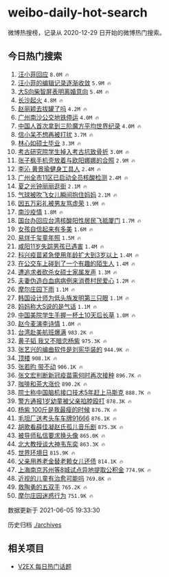 # weibo-daily-hot-search

微博热搜榜，记录从 2020-12-29 日开始的微博热门搜索。

## 今日热门搜索

<!-- BEGIN -->

1. [汪小菲回应](https://s.weibo.com/weibo?q=%23%E6%B1%AA%E5%B0%8F%E8%8F%B2%E5%9B%9E%E5%BA%94%23&Refer=top) `8.0M 🔥`
1. [汪小菲的编辑记录逐渐收敛](https://s.weibo.com/weibo?q=%23%E6%B1%AA%E5%B0%8F%E8%8F%B2%E7%9A%84%E7%BC%96%E8%BE%91%E8%AE%B0%E5%BD%95%E9%80%90%E6%B8%90%E6%94%B6%E6%95%9B%23&Refer=top) `5.9M 🔥`
1. [大S向柴智屏表明离婚意向](https://s.weibo.com/weibo?q=%23%E5%A4%A7S%E5%90%91%E6%9F%B4%E6%99%BA%E5%B1%8F%E8%A1%A8%E6%98%8E%E7%A6%BB%E5%A9%9A%E6%84%8F%E5%90%91%23&Refer=top) `5.4M 🔥`
1. [长沙起火](https://s.weibo.com/weibo?q=%23%E9%95%BF%E6%B2%99%E8%B5%B7%E7%81%AB%23&Refer=top) `4.8M 🔥`
1. [赵丽颖去拔罐了吗](https://s.weibo.com/weibo?q=%23%E8%B5%B5%E4%B8%BD%E9%A2%96%E5%8E%BB%E6%8B%94%E7%BD%90%E4%BA%86%E5%90%97%23&Refer=top) `4.2M 🔥`
1. [广州南沙公交地铁停运](https://s.weibo.com/weibo?q=%23%E5%B9%BF%E5%B7%9E%E5%8D%97%E6%B2%99%E5%85%AC%E4%BA%A4%E5%9C%B0%E9%93%81%E5%81%9C%E8%BF%90%23&Refer=top) `4.0M 🔥`
1. [中国人首次拿到三阶魔方平均世界纪录](https://s.weibo.com/weibo?q=%23%E4%B8%AD%E5%9B%BD%E4%BA%BA%E9%A6%96%E6%AC%A1%E6%8B%BF%E5%88%B0%E4%B8%89%E9%98%B6%E9%AD%94%E6%96%B9%E5%B9%B3%E5%9D%87%E4%B8%96%E7%95%8C%E7%BA%AA%E5%BD%95%23&Refer=top) `4.0M 🔥`
1. [信小呆不想再被打扰](https://s.weibo.com/weibo?q=%23%E4%BF%A1%E5%B0%8F%E5%91%86%E4%B8%8D%E6%83%B3%E5%86%8D%E8%A2%AB%E6%89%93%E6%89%B0%23&Refer=top) `3.7M 🔥`
1. [林心如硕士毕业](https://s.weibo.com/weibo?q=%23%E6%9E%97%E5%BF%83%E5%A6%82%E7%A1%95%E5%A3%AB%E6%AF%95%E4%B8%9A%23&Refer=top) `3.3M 🔥`
1. [考古研究院学生掉入考古坑致骨折](https://s.weibo.com/weibo?q=%23%E8%80%83%E5%8F%A4%E7%A0%94%E7%A9%B6%E9%99%A2%E5%AD%A6%E7%94%9F%E6%8E%89%E5%85%A5%E8%80%83%E5%8F%A4%E5%9D%91%E8%87%B4%E9%AA%A8%E6%8A%98%23&Refer=top) `3.0M 🔥`
1. [张子枫手机壳放着与欧阳娜娜的合照](https://s.weibo.com/weibo?q=%23%E5%BC%A0%E5%AD%90%E6%9E%AB%E6%89%8B%E6%9C%BA%E5%A3%B3%E6%94%BE%E7%9D%80%E4%B8%8E%E6%AC%A7%E9%98%B3%E5%A8%9C%E5%A8%9C%E7%9A%84%E5%90%88%E7%85%A7%23&Refer=top) `2.9M 🔥`
1. [李沁 黄景瑜健身工具人](https://s.weibo.com/weibo?q=%E6%9D%8E%E6%B2%81%20%E9%BB%84%E6%99%AF%E7%91%9C%E5%81%A5%E8%BA%AB%E5%B7%A5%E5%85%B7%E4%BA%BA&Refer=top) `2.4M 🔥`
1. [广州全市11区已启动全员核酸检测](https://s.weibo.com/weibo?q=%23%E5%B9%BF%E5%B7%9E%E5%85%A8%E5%B8%8211%E5%8C%BA%E5%B7%B2%E5%90%AF%E5%8A%A8%E5%85%A8%E5%91%98%E6%A0%B8%E9%85%B8%E6%A3%80%E6%B5%8B%23&Refer=top) `2.4M 🔥`
1. [夏之光钟丽丽逛街](https://s.weibo.com/weibo?q=%23%E5%A4%8F%E4%B9%8B%E5%85%89%E9%92%9F%E4%B8%BD%E4%B8%BD%E9%80%9B%E8%A1%97%23&Refer=top) `2.1M 🔥`
1. [气球被吹飞女儿瞬间抱住妈妈](https://s.weibo.com/weibo?q=%23%E6%B0%94%E7%90%83%E8%A2%AB%E5%90%B9%E9%A3%9E%E5%A5%B3%E5%84%BF%E7%9E%AC%E9%97%B4%E6%8A%B1%E4%BD%8F%E5%A6%88%E5%A6%88%23&Refer=top) `2.1M 🔥`
1. [因五万彩礼被男友骂虚荣](https://s.weibo.com/weibo?q=%23%E5%9B%A0%E4%BA%94%E4%B8%87%E5%BD%A9%E7%A4%BC%E8%A2%AB%E7%94%B7%E5%8F%8B%E9%AA%82%E8%99%9A%E8%8D%A3%23&Refer=top) `1.9M 🔥`
1. [南沙疫情](https://s.weibo.com/weibo?q=%E5%8D%97%E6%B2%99%E7%96%AB%E6%83%85&Refer=top) `1.8M 🔥`
1. [国台办回应台湾核酸阳性居民飞抵厦门](https://s.weibo.com/weibo?q=%23%E5%9B%BD%E5%8F%B0%E5%8A%9E%E5%9B%9E%E5%BA%94%E5%8F%B0%E6%B9%BE%E6%A0%B8%E9%85%B8%E9%98%B3%E6%80%A7%E5%B1%85%E6%B0%91%E9%A3%9E%E6%8A%B5%E5%8E%A6%E9%97%A8%23&Refer=top) `1.7M 🔥`
1. [女孩自信起来有多美](https://s.weibo.com/weibo?q=%23%E5%A5%B3%E5%AD%A9%E8%87%AA%E4%BF%A1%E8%B5%B7%E6%9D%A5%E6%9C%89%E5%A4%9A%E7%BE%8E%23&Refer=top) `1.6M 🔥`
1. [易烊千玺童年照](https://s.weibo.com/weibo?q=%23%E6%98%93%E7%83%8A%E5%8D%83%E7%8E%BA%E7%AB%A5%E5%B9%B4%E7%85%A7%23&Refer=top) `1.5M 🔥`
1. [咸阳11岁失踪男孩已遇害](https://s.weibo.com/weibo?q=%23%E5%92%B8%E9%98%B311%E5%B2%81%E5%A4%B1%E8%B8%AA%E7%94%B7%E5%AD%A9%E5%B7%B2%E9%81%87%E5%AE%B3%23&Refer=top) `1.4M 🔥`
1. [科兴疫苗紧急使用年龄扩大到3岁以上](https://s.weibo.com/weibo?q=%23%E7%A7%91%E5%85%B4%E7%96%AB%E8%8B%97%E7%B4%A7%E6%80%A5%E4%BD%BF%E7%94%A8%E5%B9%B4%E9%BE%84%E6%89%A9%E5%A4%A7%E5%88%B03%E5%B2%81%E4%BB%A5%E4%B8%8A%23&Refer=top) `1.4M 🔥`
1. [在公交车上碰到了一个有趣的陌生人](https://s.weibo.com/weibo?q=%E5%9C%A8%E5%85%AC%E4%BA%A4%E8%BD%A6%E4%B8%8A%E7%A2%B0%E5%88%B0%E4%BA%86%E4%B8%80%E4%B8%AA%E6%9C%89%E8%B6%A3%E7%9A%84%E9%99%8C%E7%94%9F%E4%BA%BA&Refer=top) `1.4M 🔥`
1. [遭追求者砍杀女硕士家属发声](https://s.weibo.com/weibo?q=%23%E9%81%AD%E8%BF%BD%E6%B1%82%E8%80%85%E7%A0%8D%E6%9D%80%E5%A5%B3%E7%A1%95%E5%A3%AB%E5%AE%B6%E5%B1%9E%E5%8F%91%E5%A3%B0%23&Refer=top) `1.3M 🔥`
1. [夫妻伪造白血病病例来消费村民爱心](https://s.weibo.com/weibo?q=%23%E5%A4%AB%E5%A6%BB%E4%BC%AA%E9%80%A0%E7%99%BD%E8%A1%80%E7%97%85%E7%97%85%E4%BE%8B%E6%9D%A5%E6%B6%88%E8%B4%B9%E6%9D%91%E6%B0%91%E7%88%B1%E5%BF%83%23&Refer=top) `1.2M 🔥`
1. [摩尔庄园下雨](https://s.weibo.com/weibo?q=%E6%91%A9%E5%B0%94%E5%BA%84%E5%9B%AD%E4%B8%8B%E9%9B%A8&Refer=top) `1.1M 🔥`
1. [韩国设计师为低头族发明第三只眼](https://s.weibo.com/weibo?q=%23%E9%9F%A9%E5%9B%BD%E8%AE%BE%E8%AE%A1%E5%B8%88%E4%B8%BA%E4%BD%8E%E5%A4%B4%E6%97%8F%E5%8F%91%E6%98%8E%E7%AC%AC%E4%B8%89%E5%8F%AA%E7%9C%BC%23&Refer=top) `1.1M 🔥`
1. [妈妈称大S说的是气话](https://s.weibo.com/weibo?q=%E5%A6%88%E5%A6%88%E7%A7%B0%E5%A4%A7S%E8%AF%B4%E7%9A%84%E6%98%AF%E6%B0%94%E8%AF%9D&Refer=top) `1.1M 🔥`
1. [中国美院学生手握一杯土10天后长草](https://s.weibo.com/weibo?q=%23%E4%B8%AD%E5%9B%BD%E7%BE%8E%E9%99%A2%E5%AD%A6%E7%94%9F%E6%89%8B%E6%8F%A1%E4%B8%80%E6%9D%AF%E5%9C%9F10%E5%A4%A9%E5%90%8E%E9%95%BF%E8%8D%89%23&Refer=top) `1.0M 🔥`
1. [赵今麦演李诗情](https://s.weibo.com/weibo?q=%23%E8%B5%B5%E4%BB%8A%E9%BA%A6%E6%BC%94%E6%9D%8E%E8%AF%97%E6%83%85%23&Refer=top) `1.0M 🔥`
1. [台湾赴美航班爆满](https://s.weibo.com/weibo?q=%23%E5%8F%B0%E6%B9%BE%E8%B5%B4%E7%BE%8E%E8%88%AA%E7%8F%AD%E7%88%86%E6%BB%A1%23&Refer=top) `983.2K 🔥`
1. [黄子韬 我又不暗恋杨紫](https://s.weibo.com/weibo?q=%23%E9%BB%84%E5%AD%90%E9%9F%AC%20%E6%88%91%E5%8F%88%E4%B8%8D%E6%9A%97%E6%81%8B%E6%9D%A8%E7%B4%AB%23&Refer=top) `975.3K 🔥`
1. [张艺兴的编曲软件是刘宪华装的](https://s.weibo.com/weibo?q=%23%E5%BC%A0%E8%89%BA%E5%85%B4%E7%9A%84%E7%BC%96%E6%9B%B2%E8%BD%AF%E4%BB%B6%E6%98%AF%E5%88%98%E5%AE%AA%E5%8D%8E%E8%A3%85%E7%9A%84%23&Refer=top) `944.9K 🔥`
1. [顶楼](https://s.weibo.com/weibo?q=%E9%A1%B6%E6%A5%BC&Refer=top) `908.1K 🔥`
1. [张若昀 带不动](https://s.weibo.com/weibo?q=%E5%BC%A0%E8%8B%A5%E6%98%80%20%E5%B8%A6%E4%B8%8D%E5%8A%A8&Refer=top) `906.1K 🔥`
1. [张文宏判断新冠疫苗需何时再次接种](https://s.weibo.com/weibo?q=%23%E5%BC%A0%E6%96%87%E5%AE%8F%E5%88%A4%E6%96%AD%E6%96%B0%E5%86%A0%E7%96%AB%E8%8B%97%E9%9C%80%E4%BD%95%E6%97%B6%E5%86%8D%E6%AC%A1%E6%8E%A5%E7%A7%8D%23&Refer=top) `896.7K 🔥`
1. [咖啡和茶大涨价](https://s.weibo.com/weibo?q=%23%E5%92%96%E5%95%A1%E5%92%8C%E8%8C%B6%E5%A4%A7%E6%B6%A8%E4%BB%B7%23&Refer=top) `890.2K 🔥`
1. [院士称中国脑机接口技术5年赶上马斯克](https://s.weibo.com/weibo?q=%23%E9%99%A2%E5%A3%AB%E7%A7%B0%E4%B8%AD%E5%9B%BD%E8%84%91%E6%9C%BA%E6%8E%A5%E5%8F%A3%E6%8A%80%E6%9C%AF5%E5%B9%B4%E8%B5%B6%E4%B8%8A%E9%A9%AC%E6%96%AF%E5%85%8B%23&Refer=top) `888.7K 🔥`
1. [警方通报1岁幼童被父亲掐脖殴打](https://s.weibo.com/weibo?q=%23%E8%AD%A6%E6%96%B9%E9%80%9A%E6%8A%A51%E5%B2%81%E5%B9%BC%E7%AB%A5%E8%A2%AB%E7%88%B6%E4%BA%B2%E6%8E%90%E8%84%96%E6%AE%B4%E6%89%93%23&Refer=top) `878.3K 🔥`
1. [杨紫 100斤是我最瘦的时候](https://s.weibo.com/weibo?q=%23%E6%9D%A8%E7%B4%AB%20100%E6%96%A4%E6%98%AF%E6%88%91%E6%9C%80%E7%98%A6%E7%9A%84%E6%97%B6%E5%80%99%23&Refer=top) `876.7K 🔥`
1. [毛坦厂送考头车车牌91666](https://s.weibo.com/weibo?q=%23%E6%AF%9B%E5%9D%A6%E5%8E%82%E9%80%81%E8%80%83%E5%A4%B4%E8%BD%A6%E8%BD%A6%E7%89%8C91666%23&Refer=top) `876.1K 🔥`
1. [胡歌看薛佳凝赵氏孤儿音乐剧](https://s.weibo.com/weibo?q=%23%E8%83%A1%E6%AD%8C%E7%9C%8B%E8%96%9B%E4%BD%B3%E5%87%9D%E8%B5%B5%E6%B0%8F%E5%AD%A4%E5%84%BF%E9%9F%B3%E4%B9%90%E5%89%A7%23&Refer=top) `875.3K 🔥`
1. [被导师私信要求换头像](https://s.weibo.com/weibo?q=%23%E8%A2%AB%E5%AF%BC%E5%B8%88%E7%A7%81%E4%BF%A1%E8%A6%81%E6%B1%82%E6%8D%A2%E5%A4%B4%E5%83%8F%23&Refer=top) `865.0K 🔥`
1. [北大教授谈大神韦东奕](https://s.weibo.com/weibo?q=%23%E5%8C%97%E5%A4%A7%E6%95%99%E6%8E%88%E8%B0%88%E5%A4%A7%E7%A5%9E%E9%9F%A6%E4%B8%9C%E5%A5%95%23&Refer=top) `863.3K 🔥`
1. [世界环境日](https://s.weibo.com/weibo?q=%23%E4%B8%96%E7%95%8C%E7%8E%AF%E5%A2%83%E6%97%A5%23&Refer=top) `815.9K 🔥`
1. [父亲用养老金替老赖女儿还债](https://s.weibo.com/weibo?q=%23%E7%88%B6%E4%BA%B2%E7%94%A8%E5%85%BB%E8%80%81%E9%87%91%E6%9B%BF%E8%80%81%E8%B5%96%E5%A5%B3%E5%84%BF%E8%BF%98%E5%80%BA%23&Refer=top) `814.1K 🔥`
1. [上海南京苏州等8城试点异地提取公积金](https://s.weibo.com/weibo?q=%23%E4%B8%8A%E6%B5%B7%E5%8D%97%E4%BA%AC%E8%8B%8F%E5%B7%9E%E7%AD%898%E5%9F%8E%E8%AF%95%E7%82%B9%E5%BC%82%E5%9C%B0%E6%8F%90%E5%8F%96%E5%85%AC%E7%A7%AF%E9%87%91%23&Refer=top) `774.9K 🔥`
1. [近视的儿童有治愈可能吗](https://s.weibo.com/weibo?q=%23%E8%BF%91%E8%A7%86%E7%9A%84%E5%84%BF%E7%AB%A5%E6%9C%89%E6%B2%BB%E6%84%88%E5%8F%AF%E8%83%BD%E5%90%97%23&Refer=top) `769.8K 🔥`
1. [救陶勇的五双手](https://s.weibo.com/weibo?q=%23%E6%95%91%E9%99%B6%E5%8B%87%E7%9A%84%E4%BA%94%E5%8F%8C%E6%89%8B%23&Refer=top) `765.2K 🔥`
1. [摩尔庄园迷惑行为](https://s.weibo.com/weibo?q=%23%E6%91%A9%E5%B0%94%E5%BA%84%E5%9B%AD%E8%BF%B7%E6%83%91%E8%A1%8C%E4%B8%BA%23&Refer=top) `751.9K 🔥`

数据更新于 2021-06-05 19:33:30

<!-- END -->

历史归档 [./archives](./archives)

## 相关项目

- [V2EX 每日热门话题](https://github.com/boojack/v2ex-daily-hot-topic)
